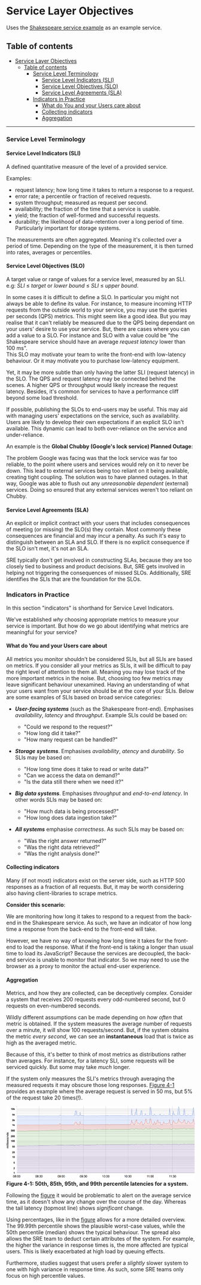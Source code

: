 # Service Layer Objectives

Uses the [Shakespeare service example](00-shakespeare-service.md) as an example service.

## Table of contents

- [Service Layer Objectives](#service-layer-objectives)
  - [Table of contents](#table-of-contents)
    - [Service Level Terminology](#service-level-terminology)
      - [Service Level Indicators (SLI)](#service-level-indicators-sli)
      - [Service Level Objectives (SLO)](#service-level-objectives-slo)
      - [Service Level Agreements (SLA)](#service-level-agreements-sla)
    - [Indicators in Practice](#indicators-in-practice)
      - [What do You and your Users care about](#what-do-you-and-your-users-care-about)
      - [Collecting indicators](#collecting-indicators)
      - [Aggregation](#aggregation)

----

### Service Level Terminology

#### Service Level Indicators (SLI)

A defined quantitative measure of the level of a provided service.

Examples:

- request latency; how long time it takes to return a response to a request.
- error rate; a percentile or fraction of received requests.
- system throughput; measured as request per second.
- availability; the fraction of the time that a service is usable.
- yield; the fraction of well-formed and successful requests.
- durability; the likelihood of data-retention over a long period of time. Particularly important for storage systems.

The measurements are often aggregated. Meaning it's collected over a period of time. Depending on the type of the measurement, it is then turned into rates, averages or percentiles.

#### Service Level Objectives (SLO)

A target value or range of values for a service level, measured by an SLI. e.g: *SLI*  ≤ *target* or *lower bound* ≤ *SLI* ≤ *upper bound*.

In some cases it is difficult to define a SLO. In particular you might not always be able to define its value. For instance, to measure incoming HTTP requests from the outside world to your service, you may use the queries per seconds (QPS) metrics.
This might seem like a good idea. But you may realise that it can't reliably be measured due to the QPS being dependant on your users' desire to use your service.
But, there are cases where you can add a value to a SLO. For instance and SLO with a value could be "the Shakespeare service should have an average *request latency* lower than 100 ms".  
This SLO may motivate your team to write the front-end with low-latency behaviour. Or it may motivate you to purchase low-latency equipment.

Yet, it may be more subtle than only having the latter SLI (request latency) in the SLO. The QPS and request latency may be connected behind the scenes. A higher QPS or throughput would likely increase the request latency. Besides, it's common for services to have a performance cliff beyond some load threshold.

If possible, publishing the SLOs to end-users may be useful. This may aid with managing users' expectations on the service, such as availability. Users are likely to develop their own expectations if an explicit SLO isn't available.
This dynamic can lead to both over-reliance on the service and under-reliance.

An example is the **Global Chubby (Google's lock service) Planned Outage**:

The problem Google was facing was that the lock service was far too reliable, to the point where users and services would rely on it to never be down.
This lead to external services being too reliant on it being available, creating tight coupling.
The solution was to have planned outages. In that way, Google was able to flush out any *unreasonable dependent* (external) services.
Doing so ensured that any external services weren't too reliant on Chubby.

#### Service Level Agreements (SLA)

An explicit or implicit contract with your users that includes consequences of meeting (or missing) the SLO(s) they contain.
Most commonly these consequences are financial and may incur a penalty. As such it's easy to distinguish between an SLA and SLO.
If there is no explicit consequence if the SLO isn't met, it's not an SLA.

SRE typically don't get involved in constructing SLAs, because they are too closely tied to business and product decisions. But, SRE gets involved in helping not triggering the consequences of missed SLOs. Additionally, SRE identifies the SLIs that are the foundation for the SLOs.

### Indicators in Practice

In this section "indicators" is shorthand for Service Level Indicators.

We've established *why* choosing appropriate metrics to measure your service is
important.
But how do we go about identifying what metrics are meaningful for your service?

#### What do You and your Users care about

All metrics you monitor shouldn't be considered SLIs, but all SLIs are based on metrics.
If you consider all your metrics as SLIs, it will be difficult to pay the right level of
attention to them all.
Meaning you may lose track of the more important metrics in the noise.
But, choosing too few metrics may leave significant behaviour unexamined.
Having an understanding of what your users want from your service should be at the core of your SLIs.
Below are some examples of SLIs based on broad service categories:

- **_User-facing systems_** (such as the Shakespeare front-end). Emphasises *availability*, *latency* and *throughput*. Example SLIs could be based on:
  - "Could we respond to the request?"
  - "How long did it take?"
  - "How many request can be handled?"
  
- **_Storage systems_**. Emphasises *availability*, *atency* and *durability*. So SLIs may be based on:
  - "How long time does it take to read or write data?"
  - "Can we access the data on demand?"
  - "Is the data still there when we need it?"
  
- **_Big data systems_**. Emphasises *throughput* and *end-to-end latency*. In other words SLIs may be based on:
  - "How much data is being processed?"
  - "How long does data ingestion take?"

- **_All systems_** emphasise *correctness*. As such SLIs may be based on:
  - "Was the right answer returned?"
  - "Was the right data retrieved?"
  - "Was the right analysis done?"

#### Collecting indicators

Many (if not most) indicators exist on the server side, such as HTTP 500 responses as a fraction of all requests.
But, it may be worth considering also having client-libraries to scrape metrics.

**Consider this scenario**:

We are monitoring how long it takes to respond to a request from the back-end in the Shakespeare service.
As such, we have an indicator of how long time a response from the back-end to the front-end will take.

However, we have no way of knowing how long time it takes for the front-end to load the response.
What if the front-end is taking a longer than usual time to load its JavaScript?
Because the services are decoupled, the back-end service is unable to monitor that indicator.
So we may need to use the browser as a proxy to monitor the actual end-user experience.

#### Aggregation

Metrics, and how they are collected, can be deceptively complex. Consider a system that receives 200 requests every odd-numbered second, but 0 requests on even-numbered seconds.

Wildly different assumptions can be made depending on *how often* that metric is obtained. If the system measures the average number of requests over a minute, it will show 100 requests/second. But, if the system obtains the metric *every second*, we can see an **instantaneous** load that is twice as high as the averaged metric.

Because of this, it's better to think of most metrics as distributions rather than averages. For instance, for a latency SLI, some requests will be serviced quickly. But some may take *much* longer.

If the system only measures the SLI's metrics through averaging the measured requests it may obscure those long responses. [Figure 4-1](#figure_4-1) provides an example where the average request is served in 50 ms, but 5% of the request take 20 times(!).

<a name="figure_4-1"/> ![Image of the latencies for a system](images/4-1_percentile_latencies.jpg "Request latencies")
**Figure 4-1: 50th, 85th, 95th, and 99th percentile latencies for a system.**

Following the [figure](#figure_4-1) it would be problematic to alert on the average service time, as it doesn't show any change over the course of the day. Whereas the tail latency (topmost line) shows *significant* change.

Using percentages, like in the [figure](#figure_4-1) allows for a more detailed overview. The 99.99th percentile shows the plausible worst-case values, while the 50th percentile (median) shows the typical behaviour. The spread also allows the SRE team to deduct certain attributes of the system. For example, the higher the variance in response times is, the more affected are typical users. This is likely exacerbated at high load by queuing effects.

Furthermore, studies suggest that users prefer a *slightly* slower system to one with high variance in response time. As such, some SRE teams only focus on high percentile values.

